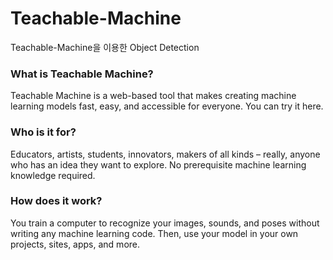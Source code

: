 # Teachable-Machine
Teachable-Machine을 이용한 Object Detection
### What is Teachable Machine?
Teachable Machine is a web-based tool that makes creating machine learning models fast, easy, and accessible for everyone. You can try it here.

### Who is it for?
Educators, artists, students, innovators, makers of all kinds – really, anyone who has an idea they want to explore. No prerequisite machine learning knowledge required.

### How does it work?
You train a computer to recognize your images, sounds, and poses without writing any machine learning code. Then, use your model in your own projects, sites, apps, and more.
